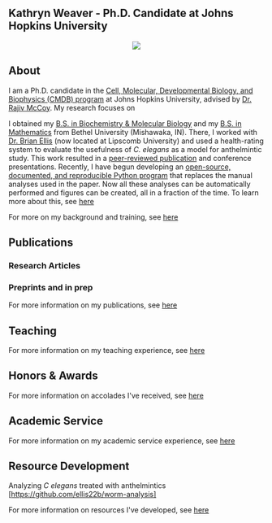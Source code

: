 ## Kathryn Weaver - Ph.D. Candidate at Johns Hopkins University

<p align="center">
  <img src="/images/kw.png">
</p>

## About

I am a Ph.D. candidate in the [Cell, Molecular, Developmental Biology, and Biophysics (CMDB) program](https://cmdb.jhu.edu/) at Johns Hopkins University, advised by [Dr. Rajiv McCoy](https://mccoy-lab.org/). My research focuses on  

I obtained my [B.S. in Biochemistry & Molecular Biology](https://www.betheluniversity.edu/academics/degrees/biology-chemistry) and my [B.S. in Mathematics](https://www.betheluniversity.edu/academics/degrees/math-engineering-sciences) from Bethel University (Mishawaka, IN). There, I worked with [Dr. Brian Ellis](https://www.lipscomb.edu/directory/ellis-brian) (now located at Lipscomb University) and used a health-rating system to evaluate the usefulness of *C. elegans* as a model for anthelmintic study. This work resulted in a [peer-reviewed publication](https://journals.plos.org/plosone/article?id=10.1371/journal.pone.0179376#ack) and conference presentations. Recently, I have begun developing an [open-source, documented, and reproducible Python program](https://github.com/ellis22b/worm-analysis) that replaces the manual analyses used in the paper. Now all these analyses can be automatically performed and figures can be created, all in a fraction of the time. To learn more about this, see [here](/resourcedev/index.html#worm-analysis)

For more on my background and training, see [here](/about/index.html)

## Publications

### Research Articles

### Preprints and in prep

For more information on my publications, see [here](/publications/index.html)

## Teaching

For more information on my teaching experience, see [here](/teaching/index.html)

## Honors & Awards

For more information on accolades I've received, see [here](/honors/index.html)

## Academic Service

For more information on my academic service experience, see [here](/service/index.html)

## Resource Development

Analyzing *C elegans* treated with anthelmintics [https://github.com/ellis22b/worm-analysis]

For more information on resources I've developed, see [here](/resourcedev/index.html)
